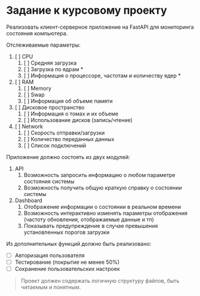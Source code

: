 # Задание к курсовому проекту

Реализовать клиент-серверное приложение на FastAPI для мониторинга состояния компьютера.
 
Отслеживаемые параметры:

1. [ ] CPU
   1. [ ] Средняя загрузка
   2. [ ] Загрузка по ядрам *
   3. [ ] Информация о процессоре, частотам и количеству ядер *
2. [ ] RAM
   1. [ ] Memory
   2. [ ] Swap
   3. [ ] Информация об объеме памяти
3. [ ] Дисковое пространство
   1. [ ] Информация о томах и их объеме
   2. [ ] Использование дисков (запись/чтение)
4. [ ] Network
   1. [ ] Скорость отправки/загрузки
   2. [ ] Количество переданных данных
   3. [ ] Список подключений

Приложение должно состоять из двух модулей:

1. API
   1. Возможность запросить информацию о любом параметре состояния системы
   2. Возможность получить общую краткую справку о состоянии системы
2. Dashboard
   1. Отображение информации о состоянии в реальном времени
   2. Возможность интерактивно изменять параметры отображения (частоту обновления, отображаемые данные и тп)
   3. Показывать предупреждение в случае превышения установленных порогов загрузки

Из дополнительных функций должно быть реализовано:

- [ ] Авторизация пользователя
- [ ] Тестирование (покрытие не менее 50%)
- [ ] Сохранение пользовательских настроек

> Проект должен содержать логичную структуру файлов, быть читаемым и понятным.
